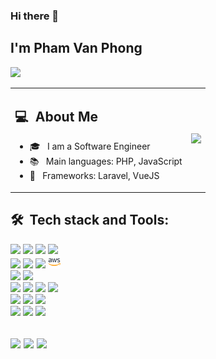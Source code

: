 ### Hi there 👋

## I'm Pham Van Phong

![](https://komarev.com/ghpvc/?username=pham-phong)

<table>
  <tr>
    <td>
      <h2> 💻 &nbsp;About Me </h2>
       <ul>
        <li>🎓 &nbsp; I am a Software Engineer</li>
        <li>📚 &nbsp; Main languages: PHP, JavaScript</li>
        <li>🤔 &nbsp; Frameworks: Laravel, VueJS</li>
       </ul>
    </td>
    <td>
     <p align="center">
        <img height="200em" src="https://github-readme-stats.vercel.app/api?username=pham-phong&show_icons=true&locale=en&count_private=true&hide_rank=true&custom_title=My%20GitHub%20Statistics&disable_animations=true&theme=algolia"/>
     </p>
    </td>
  </tr>
</table>


<h2 align="left">🛠 &nbsp;Tech stack and Tools:</h2>

<p align="left">
    <img src="https://img.shields.io/badge/PHP-777BB4?style=for-the-badge&logo=php&logoColor=white" height="20" />
    <img src="https://img.shields.io/badge/Laravel-FF2D20?style=for-the-badge&logo=laravel&logoColor=white"
        height="20" />
    <img src="https://img.shields.io/badge/JavaScript-F7DF1E?style=for-the-badge&logo=javascript&logoColor=black"
        height="20" />
    <img src="https://img.shields.io/badge/Vue.js-35495E?style=for-the-badge&logo=vue.js&logoColor=4FC08D"
        height="20" />
    <br>
    <img src="https://img.shields.io/badge/MySQL-005C84?style=for-the-badge&logo=mysql&logoColor=white"
        height="20" />
    <img src="https://img.shields.io/badge/PostgreSQL-316192?style=for-the-badge&logo=postgresql&logoColor=white"
        height="20" />
    <img src="https://element-plus.org/images/element-plus-logo.svg" height="20" />
    <img src="https://raw.githubusercontent.com/devicons/devicon/master/icons/amazonwebservices/amazonwebservices-original-wordmark.svg"
        height="20" />
    <br>
    <img src="https://img.shields.io/badge/Tailwind_CSS-38B2AC?style=for-the-badge&logo=tailwind-css&logoColor=white"
        height="20" />
    <img src="https://img.shields.io/badge/-Bootstrap-05122A?style=flat&logo=bootstrap" height="20" />
    <br>
    <img src="https://img.shields.io/badge/-HTML-05122A?style=flat&logo=HTML5" height="20" />
    <img src="https://img.shields.io/badge/-CSS-05122A?style=flat&logo=CSS3" height="20" />
    <img src="https://img.shields.io/badge/-JavaScript-05122A?style=flat&logo=javascript" height="20" />
    <img src="https://img.shields.io/badge/-JQuery-05122A?style=flat&logo=jquery" height="20" />
    <br>
    <img src="https://img.shields.io/badge/-Git-05122A?style=flat&logo=git" height="20" />
    <img src="https://img.shields.io/badge/-Github-05122A?style=flat&logo=github" height="20" />
    <img src="https://img.shields.io/badge/-Gitlab-05122A?style=flat&logo=gitlab" height="20" />
    <br>
    <img src="https://img.shields.io/badge/-Visual%20Studio%20Code-05122A?style=flat&logo=visual-studio-code&logoColor=007ACC"
        height="20" />
    <img src="https://img.shields.io/badge/Ubuntu-E95420?style=for-the-badge&logo=ubuntu&logoColor=white"
        height="20" />
    <img src="https://img.shields.io/badge/mac%20os-000000?style=for-the-badge&logo=apple&logoColor=white"
        height="20" />
</p>

![](https://img.shields.io/badge/OS-Windows-informational?style=flat&logo=windows&logoColor=skyblue&color=skyblue) ![](https://img.shields.io/badge/OS-Linux-informational?style=flat&logo=linux&logoColor=critical&color=lightgreen) ![](https://img.shields.io/badge/OS-Mac-informational?style=flat&logo=apple&logoColor=white&color=silver) 
---
